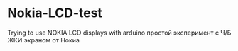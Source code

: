 # Nokia-LCD-test
Trying to use NOKIA LCD displays with arduino
простой эксперимент с Ч/Б ЖКИ экраном от Нокиа
